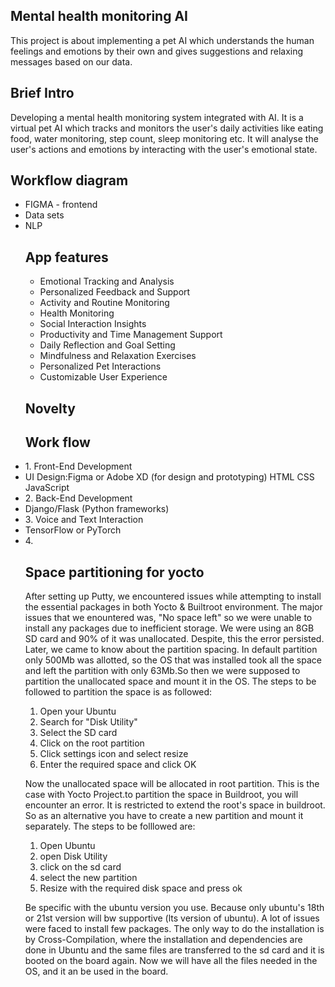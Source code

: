 ## Mental health monitoring AI
This project is about implementing a pet AI which understands the human feelings and emotions by their own and gives suggestions and relaxing messages based on our data.
## Brief Intro
Developing a mental health monitoring system integrated with AI. It is a virtual pet AI which tracks and monitors the user's daily activities like eating food, water monitoring, step count, sleep monitoring etc. It will analyse the user's actions and emotions by interacting with the user's emotional state.
## Workflow diagram
<ul>
<li>FIGMA - frontend</li>
<li>Data sets </li>
<li>NLP</li>

## App features
<ul>
<li>Emotional Tracking and Analysis</li>
<li>Personalized Feedback and Support</li>
<li>Activity and Routine Monitoring</li>
<li>Health Monitoring</li>
<li>Social Interaction Insights</li>
<li> Productivity and Time Management Support</li>
<li> Daily Reflection and Goal Setting</li>
<li> Mindfulness and Relaxation Exercises</li>
<li> Personalized Pet Interactions</li> 
<li>Customizable User Experience</li> 
</ul>

## Novelty

## Work flow 
<li>1. Front-End Development</li>
<li>UI Design:Figma or Adobe XD (for design and prototyping)
HTML
CSS
JavaScript
</li>
<li>2. Back-End Development</li>
<li>Django/Flask (Python frameworks)</li>
<li>3. Voice and Text Interaction</li>
<li>TensorFlow or PyTorch </li>
<li>4.</li>

## Space partitioning for yocto
After setting up Putty, we encountered issues while attempting to install the essential packages in both Yocto & Builtroot environment. The major issues that we enountered
was, "No space left" so we were unable to install any packages due to inefficient storage.  We were using an 8GB SD card and 90% of it was unallocated. Despite, this the
error persisted. Later, we came to know about the partition spacing. In default partition only 500Mb was allotted, so the OS that was installed took all the space and left
the partition with only 63Mb.So then we were supposed to partition the unallocated space and mount it in the OS. 
The steps to be followed to partition the space is as followed: 

<ol>
<li> Open your Ubuntu</li>
<li> Search for "Disk Utility"</li>
<li> Select the SD card</li>
<li> Click on the root partition</li>
<li> Click settings icon and select resize</li>
<li> Enter the required space and click OK</li>
</ol>

Now the unallocated space will be allocated in root partition. This is the case with Yocto Project.to partition the space in Buildroot, you will encounter an error. It is
restricted to extend the root's space in buildroot. So as an alternative you have to create a new
partition and mount it separately. The steps to be folllowed are:

<ol>
<li>Open Ubuntu
<li>open Disk Utility 
<li>click on the sd card
<li>select the new partition
<li>Resize with the required disk space and press ok
</ol>

Be specific with the ubuntu version you use. Because only ubuntu's 18th or 21st version will bw supportive (lts version of ubuntu).
A lot of issues were faced to install few packages. 
The only way to do the installation is by Cross-Compilation, where the installation and dependencies are done in Ubuntu and the same files are transferred to the sd card and
it is booted on the board again. Now we will have all the files needed in the OS, and it an be used in the board.
